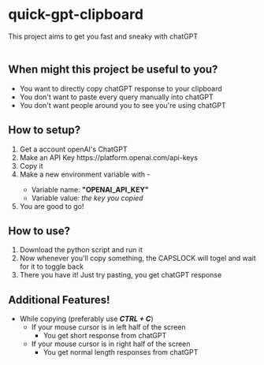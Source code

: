 # quick-gpt-clipboard <br>
This project aims to get you fast and sneaky with chatGPT<br><br>

## When might this project be useful to you?<br>
<ul>
  <li>You want to directly copy chatGPT response to your clipboard</li>
  <li>You don't want to paste every query manually into chatGPT</li>
  <li>You don't want people around you to see you're using chatGPT</li>
</ul>

## How to setup? <br>
<ol>
  <li>Get a account openAI's ChatGPT</li>
  <li>Make an API Key https://platform.openai.com/api-keys</li>
  <li>Copy it</li>
  <li>Make a new environment variable with -</li>
  <ul>
    <li>Variable name: <strong>"OPENAI_API_KEY"</strong></li>
    <li>Variable value: <i> the key you copied</i></li>
  </ul>
  <li>You are good to go!</li>
</ol>

## How to use? <br>
<ol>
  <li>Download the python script and run it</li>
  <li>Now whenever you'll copy something, the CAPSLOCK will togel and wait for it to toggle back</li>
  <li>There you have it! Just try pasting, you get chatGPT response</li>
</ol>

## Additional Features!
<ul>
  <li>
    While copying (preferably use <i><strong>CTRL + C</strong></i>)
      <ul>
        <li>
          If your mouse cursor is in left half of the screen
          <ul><li>You get short response from chatGPT</li></ul>
        </li>
        <li>
          If your mouse cursor is in right half of the screen
          <ul><li>You get normal length responses from chatGPT</li></ul>
        </li>
      </ul>
  </li>
</ul>
